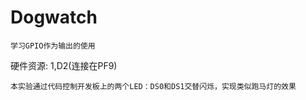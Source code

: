 # Dogwatch

	学习GPIO作为输出的使用

硬件资源:
	1,D2(连接在PF9) 


	本实验通过代码控制开发板上的两个LED：DS0和DS1交替闪烁，实现类似跑马灯的效果 


​              
